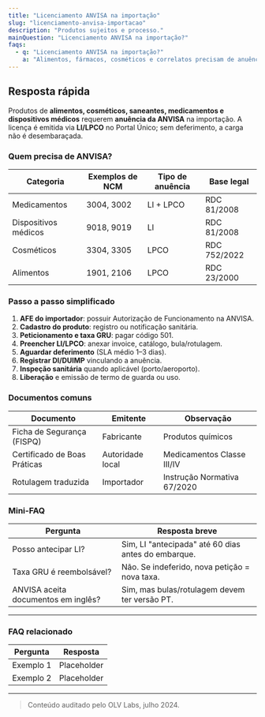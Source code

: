 ```yaml
---
title: "Licenciamento ANVISA na importação"
slug: "licenciamento-anvisa-importacao"
description: "Produtos sujeitos e processo."
mainQuestion: "Licenciamento ANVISA na importação?"
faqs:
  - q: "Licenciamento ANVISA na importação?"
    a: "Alimentos, fármacos, cosméticos e correlatos precisam de anuência LI/LPCO da ANVISA; sem deferimento a carga não desembaraça."
---
```


## Resposta rápida

Produtos de **alimentos, cosméticos, saneantes, medicamentos e dispositivos médicos** requerem **anuência da ANVISA** na importação. A licença é emitida via **LI/LPCO** no Portal Único; sem deferimento, a carga não é desembaraçada.

### Quem precisa de ANVISA?

| Categoria | Exemplos de NCM | Tipo de anuência | Base legal |
| --- | --- | --- | --- |
| Medicamentos | 3004, 3002 | LI + LPCO | RDC 81/2008 |
| Dispositivos médicos | 9018, 9019 | LI | RDC 81/2008 |
| Cosméticos | 3304, 3305 | LPCO | RDC 752/2022 |
| Alimentos | 1901, 2106 | LPCO | RDC 23/2000 |

### Passo a passo simplificado

1. **AFE do importador**: possuir Autorização de Funcionamento na ANVISA.  
2. **Cadastro do produto**: registro ou notificação sanitária.  
3. **Peticionamento e taxa GRU**: pagar código 501.  
4. **Preencher LI/LPCO**: anexar invoice, catálogo, bula/rotulagem.  
5. **Aguardar deferimento** (SLA médio 1–3 dias).  
6. **Registrar DI/DUIMP** vinculando a anuência.  
7. **Inspeção sanitária** quando aplicável (porto/aeroporto).  
8. **Liberação** e emissão de termo de guarda ou uso.

### Documentos comuns

| Documento | Emitente | Observação |
| --- | --- | --- |
| Ficha de Segurança (FISPQ) | Fabricante | Produtos químicos |
| Certificado de Boas Práticas | Autoridade local | Medicamentos Classe III/IV |
| Rotulagem traduzida | Importador | Instrução Normativa 67/2020 |

### Mini-FAQ

| Pergunta | Resposta breve |
| --- | --- |
| Posso antecipar LI? | Sim, LI "antecipada" até 60 dias antes do embarque. |
| Taxa GRU é reembolsável? | Não. Se indeferido, nova petição = nova taxa. |
| ANVISA aceita documentos em inglês? | Sim, mas bulas/rotulagem devem ter versão PT. |

---

### FAQ relacionado

| Pergunta | Resposta |
| --- | --- |
| Exemplo 1 | Placeholder |
| Exemplo 2 | Placeholder |

---

> Conteúdo auditado pelo OLV Labs, julho 2024.

